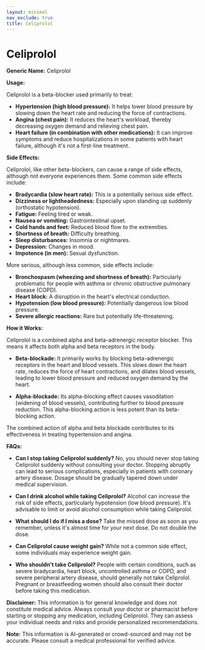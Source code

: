 ```yaml
---
layout: minimal
nav_exclude: true
title: Celiprolol
---
```


# Celiprolol

**Generic Name:** Celiprolol

**Usage:**

Celiprolol is a beta-blocker used primarily to treat:

* **Hypertension (high blood pressure):** It helps lower blood pressure by slowing down the heart rate and reducing the force of contractions.
* **Angina (chest pain):** It reduces the heart's workload, thereby decreasing oxygen demand and relieving chest pain.
* **Heart failure (in combination with other medications):** It can improve symptoms and reduce hospitalizations in some patients with heart failure, although it's not a first-line treatment.


**Side Effects:**

Celiprolol, like other beta-blockers, can cause a range of side effects, although not everyone experiences them.  Some common side effects include:

* **Bradycardia (slow heart rate):** This is a potentially serious side effect.
* **Dizziness or lightheadedness:** Especially upon standing up suddenly (orthostatic hypotension).
* **Fatigue:** Feeling tired or weak.
* **Nausea or vomiting:** Gastrointestinal upset.
* **Cold hands and feet:** Reduced blood flow to the extremities.
* **Shortness of breath:** Difficulty breathing.
* **Sleep disturbances:** Insomnia or nightmares.
* **Depression:** Changes in mood.
* **Impotence (in men):** Sexual dysfunction.


More serious, although less common, side effects include:

* **Bronchospasm (wheezing and shortness of breath):** Particularly problematic for people with asthma or chronic obstructive pulmonary disease (COPD).
* **Heart block:** A disruption in the heart's electrical conduction.
* **Hypotension (low blood pressure):**  Potentially dangerous low blood pressure.
* **Severe allergic reactions:**  Rare but potentially life-threatening.


**How it Works:**

Celiprolol is a combined alpha and beta-adrenergic receptor blocker. This means it affects both alpha and beta receptors in the body.

* **Beta-blockade:** It primarily works by blocking beta-adrenergic receptors in the heart and blood vessels. This slows down the heart rate, reduces the force of heart contractions, and dilates blood vessels, leading to lower blood pressure and reduced oxygen demand by the heart.

* **Alpha-blockade:** Its alpha-blocking effect causes vasodilation (widening of blood vessels), contributing further to blood pressure reduction.  This alpha-blocking action is less potent than its beta-blocking action.

The combined action of alpha and beta blockade contributes to its effectiveness in treating hypertension and angina.


**FAQs:**

* **Can I stop taking Celiprolol suddenly?** No, you should never stop taking Celiprolol suddenly without consulting your doctor.  Stopping abruptly can lead to serious complications, especially in patients with coronary artery disease.  Dosage should be gradually tapered down under medical supervision.

* **Can I drink alcohol while taking Celiprolol?**  Alcohol can increase the risk of side effects, particularly hypotension (low blood pressure). It's advisable to limit or avoid alcohol consumption while taking Celiprolol.

* **What should I do if I miss a dose?** Take the missed dose as soon as you remember, unless it's almost time for your next dose.  Do not double the dose.

* **Can Celiprolol cause weight gain?**  While not a common side effect, some individuals may experience weight gain.

* **Who shouldn't take Celiprolol?**  People with certain conditions, such as severe bradycardia, heart block, uncontrolled asthma or COPD, and severe peripheral artery disease, should generally not take Celiprolol.  Pregnant or breastfeeding women should also consult their doctor before taking this medication.


**Disclaimer:** This information is for general knowledge and does not constitute medical advice.  Always consult your doctor or pharmacist before starting or stopping any medication, including Celiprolol.  They can assess your individual needs and risks and provide personalized recommendations.


**Note:** This information is AI-generated or crowd-sourced and may not be accurate. Please consult a medical professional for verified advice.